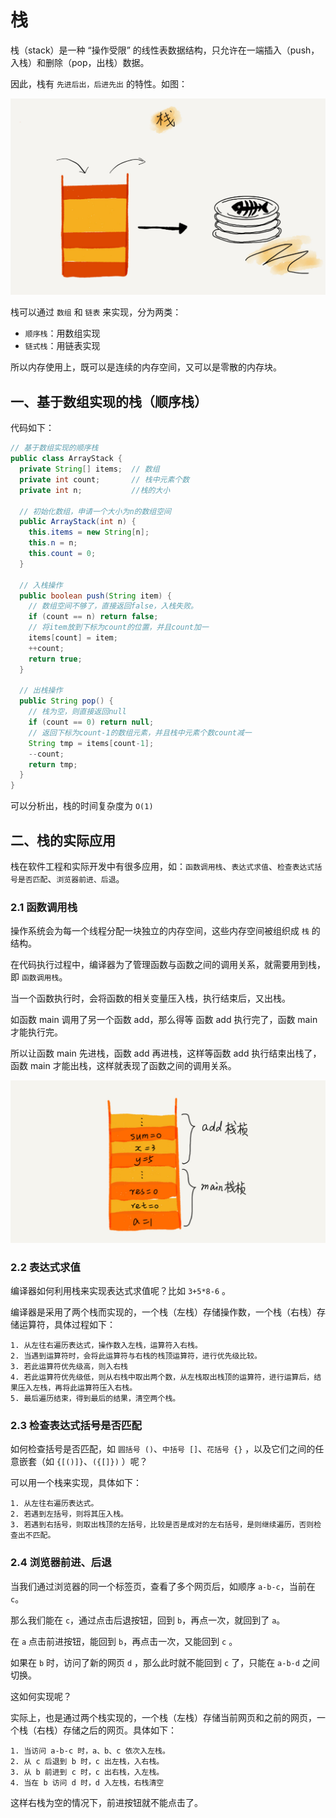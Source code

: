 # 栈

栈（stack）是一种 “操作受限” 的线性表数据结构，只允许在一端插入（push，入栈）和删除（pop，出栈）数据。

因此，栈有 `先进后出，后进先出` 的特性。如图：

![栈](img/stack.jpg)

栈可以通过 `数组` 和 `链表` 来实现，分为两类：

* `顺序栈`：用数组实现
* `链式栈`：用链表实现

所以内存使用上，既可以是连续的内存空间，又可以是零散的内存块。

## 一、基于数组实现的栈（顺序栈）

代码如下：

```java
// 基于数组实现的顺序栈
public class ArrayStack {
  private String[] items;  // 数组
  private int count;       // 栈中元素个数
  private int n;           //栈的大小

  // 初始化数组，申请一个大小为n的数组空间
  public ArrayStack(int n) {
    this.items = new String[n];
    this.n = n;
    this.count = 0;
  }

  // 入栈操作
  public boolean push(String item) {
    // 数组空间不够了，直接返回false，入栈失败。
    if (count == n) return false;
    // 将item放到下标为count的位置，并且count加一
    items[count] = item;
    ++count;
    return true;
  }
  
  // 出栈操作
  public String pop() {
    // 栈为空，则直接返回null
    if (count == 0) return null;
    // 返回下标为count-1的数组元素，并且栈中元素个数count减一
    String tmp = items[count-1];
    --count;
    return tmp;
  }
}
```

可以分析出，栈的时间复杂度为 `O(1)`

## 二、栈的实际应用

栈在软件工程和实际开发中有很多应用，如：`函数调用栈`、`表达式求值`、`检查表达式括号是否匹配`、`浏览器前进、后退`。

### 2.1 函数调用栈

操作系统会为每一个线程分配一块独立的内存空间，这些内存空间被组织成 `栈` 的结构。

在代码执行过程中，编译器为了管理函数与函数之间的调用关系，就需要用到栈，即 `函数调用栈`。

当一个函数执行时，会将函数的相关变量压入栈，执行结束后，又出栈。

如函数 main 调用了另一个函数 add，那么得等 函数 add 执行完了，函数 main 才能执行完。

所以让函数 main 先进栈，函数 add 再进栈，这样等函数 add 执行结束出栈了，函数 main 才能出栈，这样就表现了函数之间的调用关系。

![函数调用栈](img/function-call-stack.jpg)

### 2.2 表达式求值

编译器如何利用栈来实现表达式求值呢？比如 `3+5*8-6` 。

编译器是采用了两个栈而实现的，一个栈（左栈）存储操作数，一个栈（右栈）存储运算符，具体过程如下：

```
1. 从左往右遍历表达式，操作数入左栈，运算符入右栈。
2. 当遇到运算符时，会将此运算符与右栈的栈顶运算符，进行优先级比较。
3. 若此运算符优先级高，则入右栈
4. 若此运算符优先级低，则从右栈中取出两个数，从左栈取出栈顶的运算符，进行运算后，结果压入左栈，再将此运算符压入右栈。
5. 最后遍历结束，得到最后的结果，清空两个栈。
```

### 2.3 检查表达式括号是否匹配

如何检查括号是否匹配，如 `圆括号 ()`、`中括号 []`、`花括号 {}` ，以及它们之间的任意嵌套（如 `{[()]}`、`({[]})` ）呢？

可以用一个栈来实现，具体如下：

```
1. 从左往右遍历表达式。
2. 若遇到左括号，则将其压入栈。
3. 若遇到右括号，则取出栈顶的左括号，比较是否是成对的左右括号，是则继续遍历，否则检查出不匹配。
```

### 2.4 浏览器前进、后退

当我们通过浏览器的同一个标签页，查看了多个网页后，如顺序 `a-b-c`，当前在 `c`。

那么我们能在 `c`，通过点击后退按钮，回到 `b`，再点一次，就回到了 `a`。

在 `a` 点击前进按钮，能回到 `b`，再点击一次，又能回到 `c` 。

如果在 `b` 时，访问了新的网页 `d` ，那么此时就不能回到 `c` 了，只能在 `a-b-d` 之间切换。

这如何实现呢？

实际上，也是通过两个栈实现的，一个栈（左栈）存储当前网页和之前的网页，一个栈（右栈）存储之后的网页。具体如下：

```
1. 当访问 a-b-c 时，a、b、c 依次入左栈。
2. 从 c 后退到 b 时，c 出左栈，入右栈。
3. 从 b 前进到 c 时，c 出右栈，入左栈。
4. 当在 b 访问 d 时，d 入左栈，右栈清空
```

这样右栈为空的情况下，前进按钮就不能点击了。